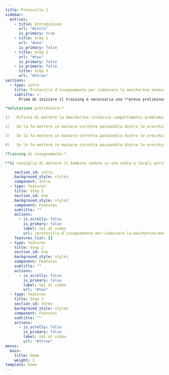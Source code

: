 ```yaml
---
title: Protocollo 1
sidebar:
  entries:
    - title: Introduzione
      url: "#intro"
      is_primary: true
    - title: Step 1
      url: "#one"
      is_primary: false
    - title: Step 2
      url: "#two"
      is_primary: false
    - is_primary: false
      title: Step 3
      url: "#three"
sections:
  - type: intro
    title: Protocollo d'insegnamento per indossare la mascherina monouso
    subtitle: >-
      Prima di iniziare il training è necessaria una **prova preliminare** per comprendere il livello d’insegnamento da cui partire. Il livello deve essere comunicato al proprio coordinatore di riferimento per stabilire gli obiettivi a breve termine.

*Valutazione preliminare:*

1)   Rifiuta di mettere la mascherina (esibisce comportamenti problematici come allontanare lo stimolo, gettarlo via, piangere, lamentarsi, urlate)

2)   Se la fa mettere in maniera corretta passandola dietro le orecchie ma la toglie immediatamente

3)   Se la fa mettere in maniera corretta passandola dietro le orecchie e la tiene per qualche tempo (prendere con un timer il tempo in cui il bambino/ragazzo riesce ad indossarla senza toglierla)

4)   Se la fa mettere in maniera corretta passandola dietro le orecchie e la tollera per un tempo abbastanza lungo in diversi contesti (casa, fuori, mentre gioca). Si consiglia comunque di prendere sempre il tempo con un timer.

*Training di insegnamento:*

**Si consiglia di mettere il bambino seduto su una sedia e fargli porre le mani sulle cosce (questo perché vorremmo insegnare al bambino a NON toccare la mascherina)**

    section_id: intro
    background_style: style1
    component: Intro
  - type: features
    title: Step 1
    section_id: one
    background_style: style2
    component: Features
    subtitle: ""
    actions:
      - is_scrolly: false
        is_primary: false
        label: Vai al video
        url: /protocollo-d’insegnamento-per-indossare-la-mascherina-monouso
    features_list: []
  - type: features
    title: Step 2
    section_id: two
    background_style: style1
    component: Features
    subtitle: ""
    actions:
      - is_scrolly: false
        is_primary: false
        label: Vai al video
        url: "#two"
  - type: features
    title: Step 3
    section_id: three
    background_style: style2
    component: Features
    subtitle: ""
    actions:
      - is_scrolly: false
        is_primary: false
        label: Vai al video
        url: "#three"
menus:
  main:
    title: Home
    weight: 1
template: home
---
```

